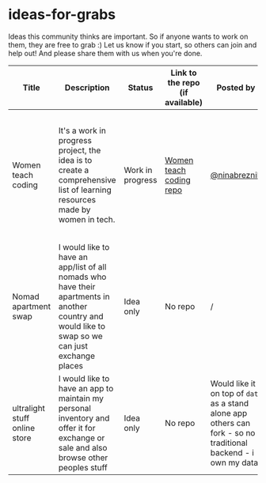 # ideas-for-grabs
Ideas this community thinks are important. So if anyone wants to work on them, they are free to grab :) Let us know if you start, so others can join and help out! And please share them with us when you're done.

| Title | Description | Status | Link to the repo (if available) | Posted by | Additional |
| ----- | ----------- | ------ | ------------------------------- | --------- | ---------- |
| Women teach coding | It's a work in progress project, the idea is to create a comprehensive list of learning resources made by women in tech. | Work in progress | [Women teach coding repo](https://github.com/ninabreznik/women-teach-coding) | [@ninabreznik](https://github.com/ninabreznik) | I started it but have little time to continue so if anyone would like to collaborate and push it forward, please!|
| Nomad apartment swap | I would like to have an app/list of all nomads who have their apartments in another country and would like to swap so we can just exchange places | Idea only | No repo | / |
| ultralight stuff online store  | I would like to have an app to maintain my personal inventory and offer it for exchange or sale and also browse other peoples stuff | Idea only | No repo | Would like it on top of `dat` as a stand alone app others can fork - so no traditional backend - i own my data |
